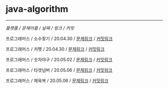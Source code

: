 # java-algorithm
---
*플랫폼 / 문제이름 / 날짜 / 링크 / 커밋*

프로그래머스 / 소수찾기 / 20.04.30 / [문제링크](https://programmers.co.kr/learn/courses/30/lessons/42839)
/ [커밋링크](https://github.com/sihyung92/java-algorithm/commit/5ad6f2bdd3704aa72298a9e27db9b044e3a84fa5)

프로그래머스 / 카펫 / 20.04.30 / [문제링크](https://programmers.co.kr/learn/courses/30/lessons/42842) / [커밋링크](https://github.com/sihyung92/java-algorithm/commit/8a55b73942efdfccd2f1e9e74f9c72e664cbf10a)

프로그래머스 / 숫자야구 / 20.05.02 / [문제링크](https://programmers.co.kr/learn/courses/30/lessons/42841) / [커밋링크](https://github.com/sihyung92/java-algorithm/commit/f7ab988e5905c4b98b37631a8ada12b80029338a)

프로그래머스 / 타겟넘버 / 20.05.06 / [문제링크](https://programmers.co.kr/learn/courses/30/lessons/43165) / [커밋링크](https://github.com/sihyung92/java-algorithm/commit/b448334cdd87d3873e49d0be274fc22e2919e5c5)

프로그래머스 / 체육복 / 20.05.06 / [문제링크](https://programmers.co.kr/learn/courses/30/lessons/42862) / [커밋링크](https://github.com/sihyung92/java-algorithm/commit/29569be5476daccdb4147b2f5a18e234f30e0f7b)